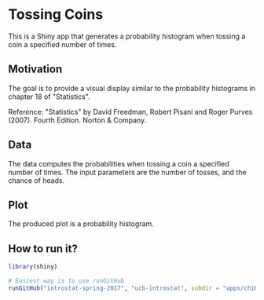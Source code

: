 # Tossing Coins

This is a Shiny app that generates a probability histogram when tossing
a coin a specified number of times.


## Motivation

The goal is to provide a visual display similar to the probability histograms
in chapter 18 of "Statistics".

Reference: "Statistics" by David Freedman, Robert Pisani and Roger Purves (2007). Fourth Edition. Norton & Company.


## Data

The data computes the probabilities when tossing a coin a specified number of times.
The input parameters are the number of tosses, and the chance of heads.


## Plot

The produced plot is a probability histogram.


## How to run it?

```R
library(shiny)

# Easiest way is to use runGitHub
runGitHub("introstat-spring-2017", "ucb-introstat", subdir = "apps/ch18-tossing-coins")
```
